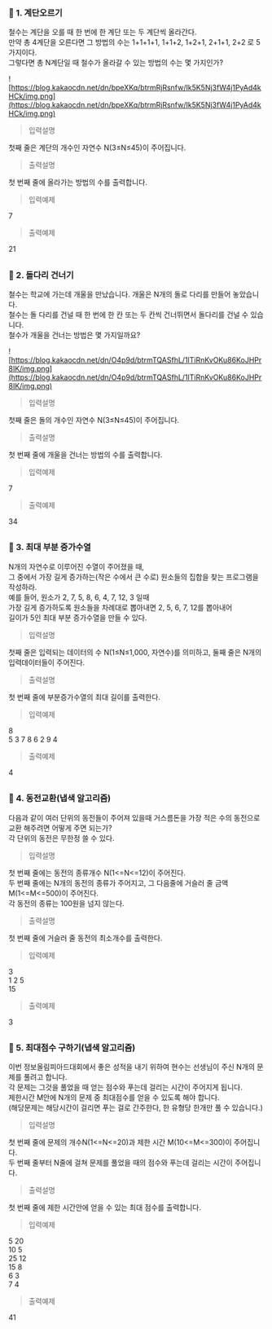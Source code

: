 ### 🐯 1. 계단오르기

철수는 계단을 오를 때 한 번에 한 계단 또는 두 계단씩 올라간다.  
만약 총 4계단을 오른다면 그 방법의 수는 1+1+1+1, 1+1+2, 1+2+1, 2+1+1, 2+2 로 5가지이다.  
그렇다면 총 N계단일 때 철수가 올라갈 수 있는 방법의 수는 몇 가지인가?

![https://blog.kakaocdn.net/dn/bpeXKq/btrmRjRsnfw/Ik5K5Nj3fW4j1PyAd4kHCk/img.png](https://blog.kakaocdn.net/dn/bpeXKq/btrmRjRsnfw/Ik5K5Nj3fW4j1PyAd4kHCk/img.png)

> 입력설명

첫째 줄은 계단의 개수인 자연수 N(3≤N≤45)이 주어집니다.

> 출력설명

첫 번째 줄에 올라가는 방법의 수를 출력합니다.

> 입력예제

7

> 출력예제

21

##

### 🐯 2. 돌다리 건너기

철수는 학교에 가는데 개울을 만났습니다. 개울은 N개의 돌로 다리를 만들어 놓았습니다.  
철수는 돌 다리를 건널 때 한 번에 한 칸 또는 두 칸씩 건너뛰면서 돌다리를 건널 수 있습니다.  
철수가 개울을 건너는 방법은 몇 가지일까요?

![https://blog.kakaocdn.net/dn/O4p9d/btrmTQASfhL/1lTiRnKvOKu86KoJHPr8IK/img.png](https://blog.kakaocdn.net/dn/O4p9d/btrmTQASfhL/1lTiRnKvOKu86KoJHPr8IK/img.png)

> 입력설명

첫째 줄은 돌의 개수인 자연수 N(3≤N≤45)이 주어집니다.

> 출력설명

첫 번째 줄에 개울을 건너는 방법의 수를 출력합니다.

> 입력예제

7

> 출력예제

34

##

### 🐯 3. 최대 부분 증가수열

N개의 자연수로 이루어진 수열이 주어졌을 때,  
그 중에서 가장 길게 증가하는(작은 수에서 큰 수로) 원소들의 집합을 찾는 프로그램을 작성하라.  
예를 들어, 원소가 2, 7, 5, 8, 6, 4, 7, 12, 3 일때  
가장 길게 증가하도록 원소들을 차례대로 뽑아내면 2, 5, 6, 7, 12를 뽑아내어  
길이가 5인 최대 부분 증가수열을 만들 수 있다.

> 입력설명

첫째 줄은 입력되는 데이터의 수 N(1≤N≤1,000, 자연수)를 의미하고, 둘째 줄은 N개의 입력데이터들이 주어진다.

> 출력설명

첫 번째 줄에 부분증가수열의 최대 길이를 출력한다.

> 입력예제

8  
5 3 7 8 6 2 9 4

> 출력예제

4

##

### 🐯 4. 동전교환(냅색 알고리즘)

다음과 같이 여러 단위의 동전들이 주어져 있을때 거스름돈을 가장 적은 수의 동전으로 교환 해주려면 어떻게 주면 되는가?  
각 단위의 동전은 무한정 쓸 수 있다.

> 입력설명

첫 번째 줄에는 동전의 종류개수 N(1<=N<=12)이 주어진다.  
두 번째 줄에는 N개의 동전의 종류가 주어지고, 그 다음줄에 거슬러 줄 금액 M(1<=M<=500)이 주어진다.  
각 동전의 종류는 100원을 넘지 않는다.

> 출력설명

첫 번째 줄에 거슬러 줄 동전의 최소개수를 출력한다.

> 입력예제

3  
1 2 5  
15

> 출력예제

3

##

### 🐯 5. 최대점수 구하기(냅색 알고리즘)

이번 정보올림피아드대회에서 좋은 성적을 내기 위하여 현수는 선생님이 주신 N개의 문제를 풀려고 합니다.  
각 문제는 그것을 풀었을 때 얻는 점수와 푸는데 걸리는 시간이 주어지게 됩니다.  
제한시간 M안에 N개의 문제 중 최대점수를 얻을 수 있도록 해야 합니다.  
(해당문제는 해당시간이 걸리면 푸는 걸로 간주한다, 한 유형당 한개만 풀 수 있습니다.)

> 입력설명

첫 번째 줄에 문제의 개수N(1<=N<=20)과 제한 시간 M(10<=M<=300)이 주어집니다.  
두 번째 줄부터 N줄에 걸쳐 문제를 풀었을 때의 점수와 푸는데 걸리는 시간이 주어집니다.

> 출력설명

첫 번째 줄에 제한 시간안에 얻을 수 있는 최대 점수를 출력합니다.

> 입력예제

5 20  
10 5  
25 12  
15 8  
6 3  
7 4

> 출력예제

41

##
